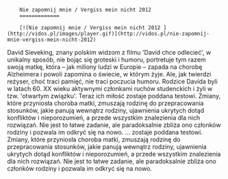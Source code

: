 
        Nie zapomnij mnie / Vergiss mein nicht 2012 
        =============
        
        [![Nie zapomnij mnie / Vergiss mein nicht 2012 ](http://vidos.pl/images/player.gif)](http://vidos.pl/nie-zapomnij-mnie-vergiss-mein-nicht-2012)
        
        
 David Sieveking, znany polskim widzom z filmu 'David chce odlecieć', w unikalny sposób, nie bojąc się groteski i humoru, portretuje tym razem swoją matkę, która – jak miliony ludzi w Europie – zapada na chorobę Alzheimera i powoli zapomina o świecie, w którym żyje. Ale, jak twierdzi reżyser, choć traci pamięć, nie traci poczucia humoru. Rodzice Davida byli w latach 60. XX wieku aktywnymi członkami ruchów studenckich i żyli w tzw. 'otwartym związku'. Teraz ich miłość zostaje poddana testowi. Zmiany, które przyniosła choroba matki, zmuszają rodzinę do przepracowania stosunków, jakie panują wewnątrz rodziny, ujawnienia ukrytych dotąd konfliktów i nieporozumień, a przede wszystkim znalezienia dla nich rozwiązań. Nie jest to łatwe zadanie, ale paradoksalnie zbliża ono członków rodziny i pozwala im odkryć się na nowo.  ... zostaje poddana testowi. Zmiany, które przyniosła choroba matki, zmuszają rodzinę do przepracowania stosunków, jakie panują wewnątrz rodziny, ujawnienia ukrytych dotąd konfliktów i nieporozumień, a przede wszystkim znalezienia dla nich rozwiązań. Nie jest to łatwe zadanie, ale paradoksalnie zbliża ono członków rodziny i pozwala im odkryć się na nowo.
    